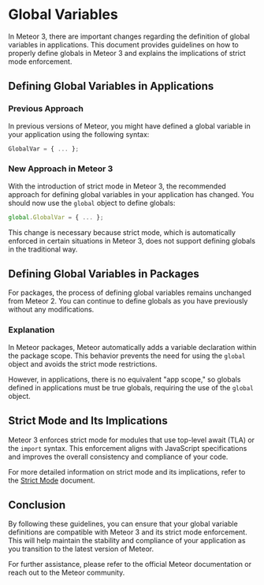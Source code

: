 # Global Variables

In Meteor 3, there are important changes regarding the definition of global variables in applications. This document provides guidelines on how to properly define globals in Meteor 3 and explains the implications of strict mode enforcement.

## Defining Global Variables in Applications

### Previous Approach

In previous versions of Meteor, you might have defined a global variable in your application using the following syntax:

```javascript
GlobalVar = { ... };
```

### New Approach in Meteor 3

With the introduction of strict mode in Meteor 3, the recommended approach for defining global variables in your application has changed. You should now use the `global` object to define globals:

```javascript
global.GlobalVar = { ... };
```

This change is necessary because strict mode, which is automatically enforced in certain situations in Meteor 3, does not support defining globals in the traditional way.

## Defining Global Variables in Packages

For packages, the process of defining global variables remains unchanged from Meteor 2. You can continue to define globals as you have previously without any modifications.

### Explanation

In Meteor packages, Meteor automatically adds a variable declaration within the package scope. This behavior prevents the need for using the `global` object and avoids the strict mode restrictions.

However, in applications, there is no equivalent "app scope," so globals defined in applications must be true globals, requiring the use of the `global` object.

## Strict Mode and Its Implications

Meteor 3 enforces strict mode for modules that use top-level await (TLA) or the `import` syntax. This enforcement aligns with JavaScript specifications and improves the overall consistency and compliance of your code.

For more detailed information on strict mode and its implications, refer to the [Strict Mode](./strict-mode.md) document.

## Conclusion

By following these guidelines, you can ensure that your global variable definitions are compatible with Meteor 3 and its strict mode enforcement. This will help maintain the stability and compliance of your application as you transition to the latest version of Meteor.

For further assistance, please refer to the official Meteor documentation or reach out to the Meteor community.